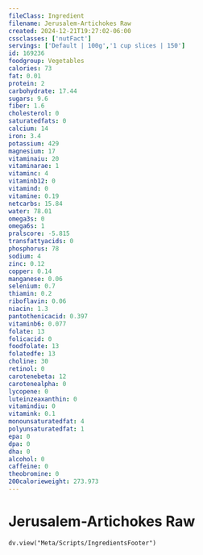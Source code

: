 ```yaml
---
fileClass: Ingredient
filename: Jerusalem-Artichokes Raw
created: 2024-12-21T19:27:02-06:00
cssclasses: ['nutFact']
servings: ['Default | 100g','1 cup slices | 150']
id: 169236
foodgroup: Vegetables
calories: 73
fat: 0.01
protein: 2
carbohydrate: 17.44
sugars: 9.6
fiber: 1.6
cholesterol: 0
saturatedfats: 0
calcium: 14
iron: 3.4
potassium: 429
magnesium: 17
vitaminaiu: 20
vitaminarae: 1
vitaminc: 4
vitaminb12: 0
vitamind: 0
vitamine: 0.19
netcarbs: 15.84
water: 78.01
omega3s: 0
omega6s: 1
pralscore: -5.815
transfattyacids: 0
phosphorus: 78
sodium: 4
zinc: 0.12
copper: 0.14
manganese: 0.06
selenium: 0.7
thiamin: 0.2
riboflavin: 0.06
niacin: 1.3
pantothenicacid: 0.397
vitaminb6: 0.077
folate: 13
folicacid: 0
foodfolate: 13
folatedfe: 13
choline: 30
retinol: 0
carotenebeta: 12
carotenealpha: 0
lycopene: 0
luteinzeaxanthin: 0
vitamindiu: 0
vitamink: 0.1
monounsaturatedfat: 4
polyunsaturatedfat: 1
epa: 0
dpa: 0
dha: 0
alcohol: 0
caffeine: 0
theobromine: 0
200calorieweight: 273.973
---
```


# Jerusalem-Artichokes Raw

```dataviewjs
dv.view("Meta/Scripts/IngredientsFooter")
```